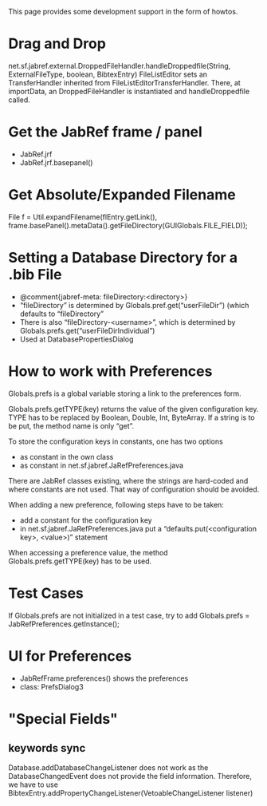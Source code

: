 This page provides some development support in the form of howtos. 

# Drag and Drop

net.sf.jabref.external.DroppedFileHandler.handleDroppedfile(String, ExternalFileType, boolean, BibtexEntry) FileListEditor sets an TransferHandler inherited from FileListEditorTransferHandler. There, at importData, an DroppedFileHandler is instantiated and handleDroppedfile called. 

# Get the JabRef frame / panel

  * JabRef.jrf 
  * JabRef.jrf.basepanel() 

# Get Absolute/Expanded Filename

File f = Util.expandFilename(flEntry.getLink(), frame.basePanel().metaData().getFileDirectory(GUIGlobals.FILE_FIELD)); 

# Setting a Database Directory for a .bib File

  * @comment{jabref-meta: fileDirectory:&lt;directory&gt;} 
  * “fileDirectory” is determined by Globals.pref.get(“userFileDir”) (which defaults to “fileDirectory” 
  * There is also “fileDirectory-&lt;username&gt;”, which is determined by Globals.prefs.get(“userFileDirIndividual”) 
  * Used at DatabasePropertiesDialog 

# How to work with Preferences

Globals.prefs is a global variable storing a link to the preferences form. 

Globals.prefs.getTYPE(key) returns the value of the given configuration key. TYPE has to be replaced by Boolean, Double, Int, ByteArray. If a string is to be put, the method name is only “get”. 

To store the configuration keys in constants, one has two options 

  * as constant in the own class 
  * as constant in net.sf.jabref.JaRefPreferences.java 

There are JabRef classes existing, where the strings are hard-coded and where constants are not used. That way of configuration should be avoided. 

When adding a new preference, following steps have to be taken: 

  * add a constant for the configuration key 
  * in net.sf.jabref.JaRefPreferences.java put a “defaults.put(&lt;configuration key&gt;, &lt;value&gt;)” statement 

When accessing a preference value, the method Globals.prefs.getTYPE(key) has to be used. 

# Test Cases

If Globals.prefs are not initialized in a test case, try to add Globals.prefs = JabRefPreferences.getInstance(); 

# UI for Preferences

  * JabRefFrame.preferences() shows the preferences 
  * class: PrefsDialog3 

# "Special Fields"

## keywords sync

Database.addDatabaseChangeListener does not work as the DatabaseChangedEvent does not provide the field information. Therefore, we have to use BibtexEntry.addPropertyChangeListener(VetoableChangeListener listener) 
